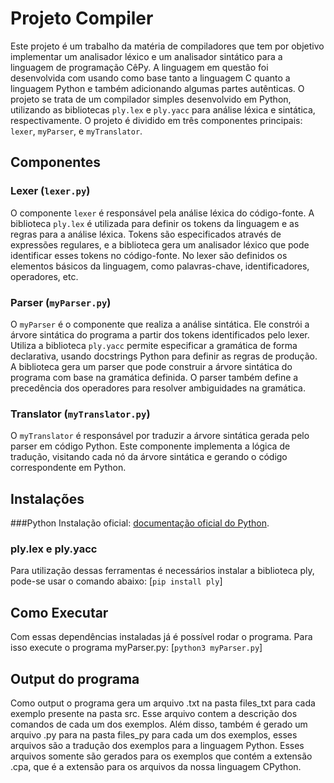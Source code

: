 # Projeto Compiler

Este projeto é um trabalho da matéria de compiladores que tem por objetivo implementar um analisador léxico e um analisador sintático para a linguagem de programação CêPy. A linguagem em questão foi desenvolvida com usando como base tanto a linguagem C quanto a linguagem Python e também adicionando algumas partes autênticas. O projeto se trata de um compilador simples desenvolvido em Python, utilizando as bibliotecas `ply.lex` e `ply.yacc` para análise léxica e sintática, respectivamente. O projeto é dividido em três componentes principais: `lexer`, `myParser`, e `myTranslator`.

## Componentes

### Lexer (`lexer.py`)

O componente `lexer` é responsável pela análise léxica do código-fonte. A biblioteca `ply.lex` é utilizada para definir os tokens da linguagem e as regras para a análise léxica. Tokens são especificados através de expressões regulares, e a biblioteca gera um analisador léxico que pode identificar esses tokens no código-fonte. No lexer são definidos os elementos básicos da linguagem, como palavras-chave, identificadores, operadores, etc. 

### Parser (`myParser.py`)

O `myParser` é o componente que realiza a análise sintática. Ele constrói a árvore sintática do programa a partir dos tokens identificados pelo lexer. Utiliza a biblioteca `ply.yacc` permite especificar a gramática de forma declarativa, usando docstrings Python para definir as regras de produção. A biblioteca gera um parser que pode construir a árvore sintática do programa com base na gramática definida. O parser também define a precedência dos operadores para resolver ambiguidades na gramática.

### Translator (`myTranslator.py`)

O `myTranslator` é responsável por traduzir a árvore sintática gerada pelo parser em código Python. Este componente implementa a lógica de tradução, visitando cada nó da árvore sintática e gerando o código correspondente em Python.

## Instalações

###Python
Instalação oficial: [documentação oficial do Python](https://python.org.br/instalacao-windows/).

### ply.lex e ply.yacc
Para utilização dessas ferramentas é necessários instalar a biblioteca ply, pode-se usar o comando abaixo:
[`pip install ply`]

## Como Executar

Com essas dependências instaladas já é possível rodar o programa. Para isso execute o programa myParser.py:
[`python3 myParser.py`]

## Output do programa 
Como output o programa gera um arquivo .txt na pasta files_txt para cada exemplo presente na pasta src. Esse arquivo contem a descrição dos comandos de cada um dos exemplos. Além disso, também é gerado um arquivo .py para na pasta files_py para cada um dos exemplos, esses arquivos são a tradução dos exemplos para a linguagem Python. Esses arquivos somente são gerados para os exemplos que contém a extensão .cpa, que é a extensão para os arquivos da nossa linguagem CPython. 


